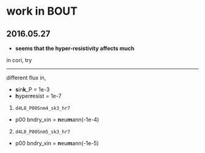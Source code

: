 # work in BOUT

## 2016.05.27

- **seems that the hyper-resistivity affects much**

in cori, try  

---

different flux in, 
  * **s**in**k**_P = 1e-3
  * **h**yper**r**esist = 1e-7

1. `d4L8_P00Snm4_sk3_hr7`  
  * p00 bndry_xin = **n**eu**m**ann(-1e-4)

2. `d4L8_P00Snm5_sk3_hr7`  
  * p00 bndry_xin = **n**eu**m**ann(-1e-5)
